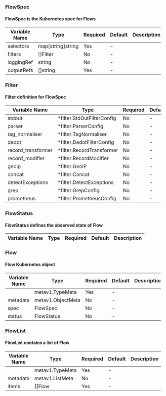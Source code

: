 ### FlowSpec
#### FlowSpec is the Kubernetes spec for Flows

| Variable Name | Type | Required | Default | Description |
|---|---|---|---|---|
| selectors | map[string]string | Yes | - |  |
| filters | []Filter | No | - |  |
| loggingRef | string | No | - |  |
| outputRefs | []string | Yes | - |  |
### Filter
#### Filter definition for FlowSpec

| Variable Name | Type | Required | Default | Description |
|---|---|---|---|---|
| stdout | *filter.StdOutFilterConfig | No | - |  |
| parser | *filter.ParserConfig | No | - |  |
| tag_normaliser | *filter.TagNormaliser | No | - |  |
| dedot | *filter.DedotFilterConfig | No | - |  |
| record_transformer | *filter.RecordTransformer | No | - |  |
| record_modifier | *filter.RecordModifier | No | - |  |
| geoip | *filter.GeoIP | No | - |  |
| concat | *filter.Concat | No | - |  |
| detectExceptions | *filter.DetectExceptions | No | - |  |
| grep | *filter.GrepConfig | No | - |  |
| prometheus | *filter.PrometheusConfig | No | - |  |
### FlowStatus
#### FlowStatus defines the observed state of Flow

| Variable Name | Type | Required | Default | Description |
|---|---|---|---|---|
### Flow
#### Flow Kubernetes object

| Variable Name | Type | Required | Default | Description |
|---|---|---|---|---|
|  | metav1.TypeMeta | Yes | - |  |
| metadata | metav1.ObjectMeta | No | - |  |
| spec | FlowSpec | No | - |  |
| status | FlowStatus | No | - |  |
### FlowList
#### FlowList contains a list of Flow

| Variable Name | Type | Required | Default | Description |
|---|---|---|---|---|
|  | metav1.TypeMeta | Yes | - |  |
| metadata | metav1.ListMeta | No | - |  |
| items | []Flow | Yes | - |  |
